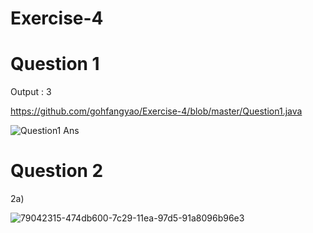 # Exercise-4

# Question 1
Output : 3

https://github.com/gohfangyao/Exercise-4/blob/master/Question1.java

![Question1 Ans](https://user-images.githubusercontent.com/55262977/79073178-b0135c00-7d17-11ea-98c1-ddaa0e0e2870.JPG)


# Question 2
2a)

![79042315-474db600-7c29-11ea-97d5-91a8096b96e3](https://user-images.githubusercontent.com/55262977/79073149-7c383680-7d17-11ea-8d01-144cfb927c3a.jpg)
